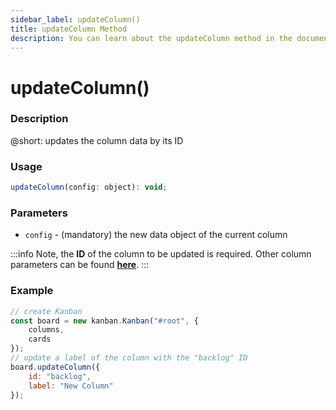 ```yaml
---
sidebar_label: updateColumn()
title: updateColumn Method
description: You can learn about the updateColumn method in the documentation of the DHTMLX JavaScript Kanban library. Browse developer guides and API reference, try out code examples and live demos, and download a free 30-day evaluation version of DHTMLX Kanban.
---
```


# updateColumn()

### Description

@short: updates the column data by its ID

### Usage

~~~jsx {}
updateColumn(config: object): void;
~~~

### Parameters

- `config` - (mandatory) the new data object of the current column 

:::info
Note, the **ID** of the column to be updated is required. Other column parameters can be found [**here**](api/config/js_kanban_columns_config.md).
:::

### Example

~~~jsx {7-10}
// create Kanban
const board = new kanban.Kanban("#root", {
	columns,
	cards
});
// update a label of the column with the "backlog" ID
board.updateColumn({
	id: "backlog",
	label: "New Column"
});
~~~
